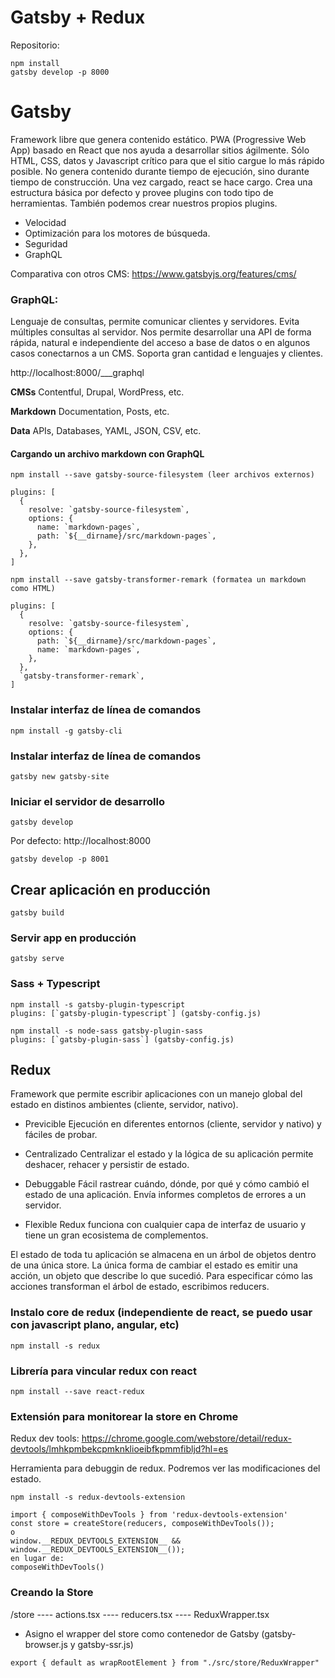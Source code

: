 # Gatsby + Redux

Repositorio:

```
npm install
gatsby develop -p 8000
```

# Gatsby

Framework libre que genera contenido estático. PWA (Progressive Web App) basado en React que nos ayuda a desarrollar sitios ágilmente. Sólo HTML, CSS, datos y Javascript crítico para que el sitio cargue lo más rápido posible. No genera contenido durante tiempo de ejecución, sino durante tiempo de construcción. Una vez cargado, react se hace cargo.
Crea una estructura básica por defecto y provee plugins con todo tipo de herramientas. También podemos crear nuestros propios plugins.

* Velocidad
* Optimización para los motores de búsqueda.
* Seguridad
* GraphQL

Comparativa con otros CMS: https://www.gatsbyjs.org/features/cms/

### GraphQL: 

Lenguaje de consultas, permite comunicar clientes y servidores. Evita múltiples consultas al servidor.
Nos permite desarrollar una API de forma rápida, natural e independiente del acceso a base de datos o en algunos casos
conectarnos a un CMS. Soporta gran cantidad e lenguajes y clientes.

http://localhost:8000/___graphql

**CMSs**
Contentful, Drupal, WordPress, etc.

**Markdown**
Documentation, Posts, etc.

**Data**
APIs, Databases, YAML, JSON, CSV, etc.

#### Cargando un archivo markdown con GraphQL

```
npm install --save gatsby-source-filesystem (leer archivos externos)

plugins: [
  {
    resolve: `gatsby-source-filesystem`,
    options: {
      name: `markdown-pages`,
      path: `${__dirname}/src/markdown-pages`,
    },
  },
]
```

```
npm install --save gatsby-transformer-remark (formatea un markdown como HTML)

plugins: [
  {
    resolve: `gatsby-source-filesystem`,
    options: {
      path: `${__dirname}/src/markdown-pages`,
      name: `markdown-pages`,
    },
  },
  `gatsby-transformer-remark`,
]
```


### Instalar interfaz de línea de comandos

```
npm install -g gatsby-cli
```

### Instalar interfaz de línea de comandos

```
gatsby new gatsby-site
```

### Iniciar el servidor de desarrollo

```
gatsby develop
```

Por defecto: http://localhost:8000

```
gatsby develop -p 8001
```

## Crear aplicación en producción

```
gatsby build
```

### Servir app en producción

```
gatsby serve
```

### Sass + Typescript

```
npm install -s gatsby-plugin-typescript
plugins: [`gatsby-plugin-typescript`] (gatsby-config.js)
```
```
npm install -s node-sass gatsby-plugin-sass
plugins: [`gatsby-plugin-sass`] (gatsby-config.js)
```


## Redux

Framework que permite escribir aplicaciones con un manejo global del estado en distinos ambientes (cliente, servidor, nativo).

* Previcible
Ejecución en diferentes entornos (cliente, servidor y nativo) y fáciles de probar.

* Centralizado
Centralizar el estado y la lógica de su aplicación permite deshacer, rehacer y persistir de estado.

* Debuggable
Fácil rastrear cuándo, dónde, por qué y cómo cambió el estado de una aplicación. Envía informes completos de errores a un servidor.

* Flexible
Redux funciona con cualquier capa de interfaz de usuario y tiene un gran ecosistema de complementos.

El estado de toda tu aplicación se almacena en un árbol de objetos dentro de una única store.
La única forma de cambiar el estado es emitir una acción, un objeto que describe lo que sucedió.
Para especificar cómo las acciones transforman el árbol de estado, escribimos reducers.

### Instalo core de redux (independiente de react, se puedo usar con javascript plano, angular, etc)

```
npm install -s redux
```

### Librería para vincular redux con react

```
npm install --save react-redux
```

### Extensión para monitorear la store en Chrome 

Redux dev tools: 
https://chrome.google.com/webstore/detail/redux-devtools/lmhkpmbekcpmknklioeibfkpmmfibljd?hl=es

Herramienta para debuggin de redux. Podremos ver las modificaciones del estado.

```
npm install -s redux-devtools-extension

import { composeWithDevTools } from 'redux-devtools-extension'
const store = createStore(reducers, composeWithDevTools());
o
window.__REDUX_DEVTOOLS_EXTENSION__ && window.__REDUX_DEVTOOLS_EXTENSION__());
en lugar de:
composeWithDevTools()
```

### Creando la Store

/store
---- actions.tsx
---- reducers.tsx
---- ReduxWrapper.tsx

* Asigno el wrapper del store como contenedor de Gatsby (gatsby-browser.js y gatsby-ssr.js)

```
export { default as wrapRootElement } from "./src/store/ReduxWrapper"
```
